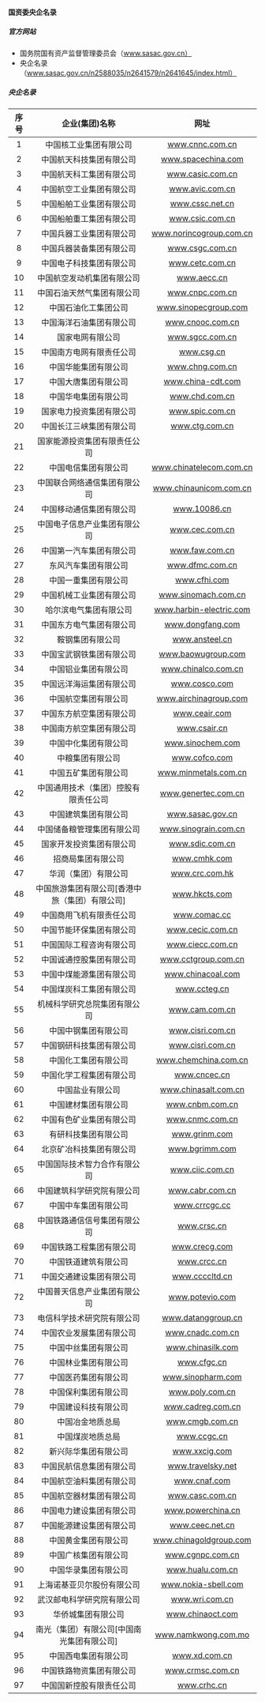 
#### 国资委央企名录

##### 官方网站
* 国务院国有资产监督管理委员会（www.sasac.gov.cn）
* 央企名录（www.sasac.gov.cn/n2588035/n2641579/n2641645/index.html）

##### 央企名录
| 序号 | 企业(集团)名称 | 网址 |
| :-----: | :-----: | :-----: |
| 1 | 中国核工业集团有限公司 | www.cnnc.com.cn |
| 2 | 中国航天科技集团有限公司 | www.spacechina.com |
| 3 | 中国航天科工集团有限公司 | www.casic.com.cn |
| 4 | 中国航空工业集团有限公司 | www.avic.com.cn |
| 5 | 中国船舶工业集团有限公司 | www.cssc.net.cn |
| 6 | 中国船舶重工集团有限公司 | www.csic.com.cn |
| 7 | 中国兵器工业集团有限公司 | www.norincogroup.com.cn |
| 8 | 中国兵器装备集团有限公司 | www.csgc.com.cn |
| 9 | 中国电子科技集团有限公司 | www.cetc.com.cn |
| 10 | 中国航空发动机集团有限公司 | www.aecc.cn |
| 11 | 中国石油天然气集团有限公司 | www.cnpc.com.cn |
| 12 | 中国石油化工集团公司 | www.sinopecgroup.com |
| 13 | 中国海洋石油集团有限公司 | www.cnooc.com.cn |
| 14 | 国家电网有限公司 | www.sgcc.com.cn |
| 15 | 中国南方电网有限责任公司 | www.csg.cn |
| 16 | 中国华能集团有限公司 | www.chng.com.cn |
| 17 | 中国大唐集团有限公司 | www.china-cdt.com |
| 18 | 中国华电集团有限公司 | www.chd.com.cn |
| 19 | 国家电力投资集团有限公司 | www.spic.com.cn |
| 20 | 中国长江三峡集团有限公司 | www.ctg.com.cn |
| 21 | 国家能源投资集团有限责任公司 |  |
| 22 | 中国电信集团有限公司 | www.chinatelecom.com.cn |
| 23 | 中国联合网络通信集团有限公司 | www.chinaunicom.com.cn |
| 24 | 中国移动通信集团有限公司 | www.10086.cn |
| 25 | 中国电子信息产业集团有限公司 | www.cec.com.cn |
| 26 | 中国第一汽车集团有限公司 | www.faw.com.cn |
| 27 | 东风汽车集团有限公司 | www.dfmc.com.cn |
| 28 | 中国一重集团有限公司 | www.cfhi.com |
| 29 | 中国机械工业集团有限公司 | www.sinomach.com.cn |
| 30 | 哈尔滨电气集团有限公司 | www.harbin-electric.com |
| 31 | 中国东方电气集团有限公司 | www.dongfang.com |
| 32 | 鞍钢集团有限公司 | www.ansteel.cn |
| 33 | 中国宝武钢铁集团有限公司	| www.baowugroup.com |
| 34 | 中国铝业集团有限公司 | www.chinalco.com.cn |
| 35 | 中国远洋海运集团有限公司 | www.cosco.com |
| 36 | 中国航空集团有限公司 | www.airchinagroup.com |
| 37 | 中国东方航空集团有限公司 | www.ceair.com |
| 38 | 中国南方航空集团有限公司 | www.csair.cn |
| 39 | 中国中化集团有限公司 | www.sinochem.com |
| 40 | 中粮集团有限公司 | www.cofco.com |
| 41 | 中国五矿集团有限公司 | www.minmetals.com.cn |
| 42 | 中国通用技术（集团）控股有限责任公司 | www.genertec.com.cn |
| 43 | 中国建筑集团有限公司 | www.sasac.gov.cn |
| 44 | 中国储备粮管理集团有限公司 | www.sinograin.com.cn |
| 45 | 国家开发投资集团有限公司 | www.sdic.com.cn | 		
| 46 | 招商局集团有限公司 | www.cmhk.com |
| 47 | 华润（集团）有限公司 | www.crc.com.hk |
| 48 | 中国旅游集团有限公司[香港中旅（集团）有限公司] | www.hkcts.com |
| 49 | 中国商用飞机有限责任公司 | www.comac.cc |		 	 
| 50 | 中国节能环保集团有限公司 | www.cecic.com.cn |
| 51 | 中国国际工程咨询有限公司 | www.ciecc.com.cn |
| 52 | 中国诚通控股集团有限公司 | www.cctgroup.com.cn |
| 53 | 中国中煤能源集团有限公司 | www.chinacoal.com |
| 54 | 中国煤炭科工集团有限公司 | www.ccteg.cn |
| 55 | 机械科学研究总院集团有限公司 | www.cam.com.cn |
| 56 | 中国中钢集团有限公司 | www.cisri.com.cn |
| 57 | 中国钢研科技集团有限公司 | www.cisri.com.cn |
| 58 | 中国化工集团有限公司 | www.chemchina.com.cn |
| 59 | 中国化学工程集团有限公司 | www.cncec.cn |
| 60 | 中国盐业有限公司 | www.chinasalt.com.cn |
| 61 | 中国建材集团有限公司 | www.cnbm.com.cn |
| 62 | 中国有色矿业集团有限公司 | www.cnmc.com.cn |
| 63 | 有研科技集团有限公司 | www.grinm.com |
| 64 | 北京矿冶科技集团有限公司 | www.bgrimm.com |
| 65 | 中国国际技术智力合作有限公司 | www.ciic.com.cn |
| 66 | 中国建筑科学研究院有限公司 | www.cabr.com.cn |
| 67 | 中国中车集团有限公司 | www.crrcgc.cc |
| 68 | 中国铁路通信信号集团有限公司 | www.crsc.cn |
| 69 | 中国铁路工程集团有限公司 | www.crecg.com |
| 70 | 中国铁道建筑有限公司 | www.crcc.cn |
| 71 | 中国交通建设集团有限公司 | www.ccccltd.cn |
| 72 | 中国普天信息产业集团有限公司 | www.potevio.com |
| 73 | 电信科学技术研究院有限公司 | www.datanggroup.cn |
| 74 | 中国农业发展集团有限公司 | www.cnadc.com.cn |
| 75 | 中国中丝集团有限公司 | www.chinasilk.com |
| 76 | 中国林业集团有限公司 | www.cfgc.cn |
| 77 | 中国医药集团有限公司 | www.sinopharm.com |
| 78 | 中国保利集团有限公司 | www.poly.com.cn |
| 79 | 中国建设科技有限公司 | www.cadreg.com.cn |
| 80 | 中国冶金地质总局 | www.cmgb.com.cn |
| 81 | 中国煤炭地质总局 | www.ccgc.cn |
| 82 | 新兴际华集团有限公司 | www.xxcig.com |
| 83 | 中国民航信息集团有限公司 | www.travelsky.net |
| 84 | 中国航空油料集团有限公司 | www.cnaf.com |
| 85 | 中国航空器材集团有限公司 | www.casc.com.cn |
| 86 | 中国电力建设集团有限公司 | www.powerchina.cn |
| 87 | 中国能源建设集团有限公司 | www.ceec.net.cn |
| 88 | 中国黄金集团有限公司 | www.chinagoldgroup.com |
| 89 | 中国广核集团有限公司 | www.cgnpc.com.cn |
| 90 | 中国华录集团有限公司 | www.hualu.com.cn |
| 91 | 上海诺基亚贝尔股份有限公司 | www.nokia-sbell.com |
| 92 | 武汉邮电科学研究院有限公司 | www.wri.com.cn |
| 93 | 华侨城集团有限公司 | www.chinaoct.com |
| 94 | 南光（集团）有限公司[中国南光集团有限公司] | www.namkwong.com.mo |
| 95 | 中国西电集团有限公司 | www.xd.com.cn |
| 96 | 中国铁路物资集团有限公司 | www.crmsc.com.cn |
| 97 | 中国国新控股有限责任公司 | www.crhc.cn |
